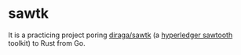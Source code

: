 # sawtk

It is a practicing project poring [diraga/sawtk](https://github.com/dairaga/sawtk) (a [hyperledger sawtooth](https://sawtooth.hyperledger.org) toolkit) to Rust from Go.
